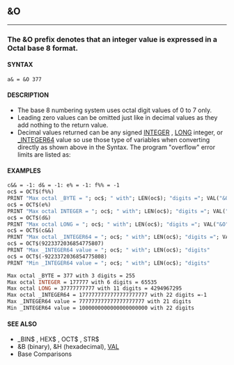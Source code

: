 ## &O
---

### The &O prefix denotes that an integer value is expressed in a Octal base 8 format.

#### SYNTAX

`a& = &O 377`

#### DESCRIPTION
* The base 8 numbering system uses octal digit values of 0 to 7 only.
* Leading zero values can be omitted just like in decimal values as they add nothing to the return value.
* Decimal values returned can be any signed [INTEGER](./INTEGER.md) , [LONG](./LONG.md) integer, or [_INTEGER64](./_INTEGER64.md) value so use those type of variables when converting directly as shown above in the Syntax. The program "overflow" error limits are listed as:


#### EXAMPLES
```vb
c&& = -1: d& = -1: e% = -1: f%% = -1
oc$ = OCT$(f%%)
PRINT "Max octal _BYTE = "; oc$; " with"; LEN(oc$); "digits ="; VAL("&O" + oc$)
oc$ = OCT$(e%)
PRINT "Max octal INTEGER = "; oc$; " with"; LEN(oc$); "digits ="; VAL("&O" + oc$)
oc$ = OCT$(d&)
PRINT "Max octal LONG = "; oc$; " with"; LEN(oc$); "digits ="; VAL("&O" + oc$)
oc$ = OCT$(c&&)
PRINT "Max octal _INTEGER64 = "; oc$; " with"; LEN(oc$); "digits ="; VAL("&O" + oc$)
oc$ = OCT$(9223372036854775807)
PRINT "Max _INTEGER64 value = "; oc$; " with"; LEN(oc$); "digits"
oc$ = OCT$(-9223372036854775808)
PRINT "Min _INTEGER64 value = "; oc$; " with"; LEN(oc$); "digits"
```
  
```vb
Max octal _BYTE = 377 with 3 digits = 255
Max octal INTEGER = 177777 with 6 digits = 65535
Max octal LONG = 37777777777 with 11 digits = 4294967295
Max octal _INTEGER64 = 1777777777777777777777 with 22 digits =-1
Max _INTEGER64 value = 777777777777777777777 with 21 digits
Min _INTEGER64 value = 1000000000000000000000 with 22 digits
```
  


#### SEE ALSO
* _BIN$ , HEX$ , OCT$ , STR$
* &B (binary), &H (hexadecimal), [VAL](./VAL.md)
* Base Comparisons
